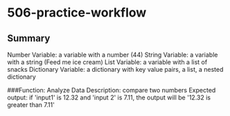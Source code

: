 # 506-practice-workflow
## Summary
Number Variable: a variable with a number (44)
String Variable: a variable with a string (Feed me ice cream)
List Variable: a variable with a list of snacks
Dictionary Variable: a dictionary with key value pairs, a list, a nested dictionary

###Function: Analyze Data
Description: compare two numbers
Expected output: if 'input1' is 12.32 and 'input 2' is 7.11, the output will be '12.32 is greater than 7.11'

